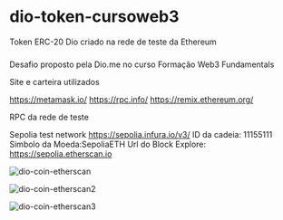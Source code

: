 # dio-token-cursoweb3
Token ERC-20 Dio criado na rede de teste da Ethereum
###
Desafio proposto pela Dio.me no curso Formação Web3 Fundamentals

Site e carteira utilizados

https://metamask.io/​
https://rpc.info/
https://remix.ethereum.org/

RPC da rede de teste 

Sepolia test network
https://sepolia.infura.io/v3/
ID da cadeia: 11155111
Simbolo da Moeda:SepoliaETH
Url do Block Explore: https://sepolia.etherscan.io

![dio-coin-etherscan](https://github.com/saviosayanne/dio-token-cursoweb3/assets/40726435/7c4c06e6-ac66-47fd-9ae2-e79576fc76eb)


![dio-coin-etherscan2](https://github.com/saviosayanne/dio-token-cursoweb3/assets/40726435/e474dc25-7069-4109-baa6-e08bf38ac4d4)

![dio-coin-etherscan3](https://github.com/saviosayanne/dio-token-cursoweb3/assets/40726435/46735ac5-ee70-4837-88f8-7768508ccbcb)

